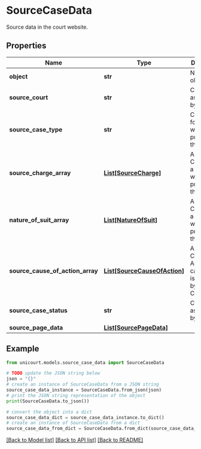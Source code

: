 # SourceCaseData

Source data in the court website.

## Properties

Name | Type | Description | Notes
------------ | ------------- | ------------- | -------------
**object** | **str** | Name of the object | [default to 'SourceCaseData']
**source_court** | **str** | Courtrhouse as provided by Court. | 
**source_case_type** | **str** | Case Type for a case which is provided by the Court. | 
**source_charge_array** | [**List[SourceCharge]**](SourceCharge.md) | Array of Charges for a case which is provided by the Court. | 
**nature_of_suit_array** | [**List[NatureOfSuit]**](NatureOfSuit.md) | Array of Charges for a case which is provided by the Court. | 
**source_cause_of_action_array** | [**List[SourceCauseOfAction]**](SourceCauseOfAction.md) | Array of Cause Of Action for a case which is provided by the Court. | 
**source_case_status** | **str** | Case Status as provided by Court. | 
**source_page_data** | [**List[SourcePageData]**](SourcePageData.md) |  | 

## Example

```python
from unicourt.models.source_case_data import SourceCaseData

# TODO update the JSON string below
json = "{}"
# create an instance of SourceCaseData from a JSON string
source_case_data_instance = SourceCaseData.from_json(json)
# print the JSON string representation of the object
print(SourceCaseData.to_json())

# convert the object into a dict
source_case_data_dict = source_case_data_instance.to_dict()
# create an instance of SourceCaseData from a dict
source_case_data_from_dict = SourceCaseData.from_dict(source_case_data_dict)
```
[[Back to Model list]](../README.md#documentation-for-models) [[Back to API list]](../README.md#documentation-for-api-endpoints) [[Back to README]](../README.md)


